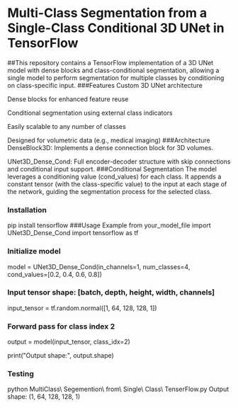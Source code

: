 # Multi-Class Segmentation from a Single-Class Conditional 3D UNet in TensorFlow
##This repository contains a TensorFlow implementation of a 3D UNet model with dense blocks and class-conditional segmentation, allowing a single model to perform segmentation for multiple classes by conditioning on class-specific input.
###Features
Custom 3D UNet architecture

Dense blocks for enhanced feature reuse

Conditional segmentation using external class indicators

Easily scalable to any number of classes

Designed for volumetric data (e.g., medical imaging)
###Architecture
DenseBlock3D: Implements a dense connection block for 3D volumes.

UNet3D_Dense_Cond: Full encoder-decoder structure with skip connections and conditional input support.
###Conditional Segmentation
The model leverages a conditioning value (cond_values) for each class. It appends a constant tensor (with the class-specific value) to the input at each stage of the network, guiding the segmentation process for the selected class.
### Installation
pip install tensorflow
###Usage Example
from your_model_file import UNet3D_Dense_Cond
import tensorflow as tf

### Initialize model
model = UNet3D_Dense_Cond(in_channels=1, num_classes=4, cond_values=[0.2, 0.4, 0.6, 0.8])

### Input tensor shape: [batch, depth, height, width, channels]
input_tensor = tf.random.normal([1, 64, 128, 128, 1])

### Forward pass for class index 2
output = model(input_tensor, class_idx=2)

print("Output shape:", output.shape)
### Testing
python MultiClass\ Segemention\ from\ Single\ Class\ TenserFlow.py
Output shape: (1, 64, 128, 128, 1)
